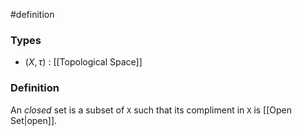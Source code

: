 #definition
### Types
- $(X, \tau)$ : [[Topological Space]]
### Definition 
An *closed* set is a subset of `X` such that its compliment in `X` is [[Open Set|open]].